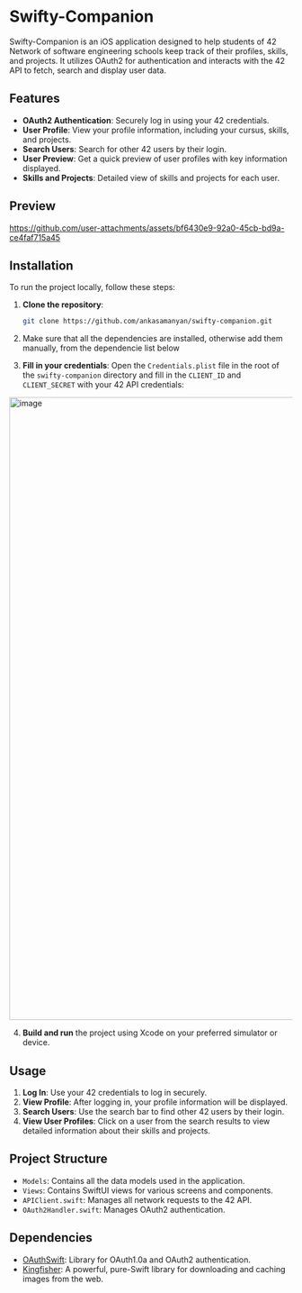 # Swifty-Companion

Swifty-Companion is an iOS application designed to help students of 42 Network of software engineering schools keep track of their profiles, skills, and projects. It utilizes OAuth2 for authentication and interacts with the 42 API to fetch, search and display user data.

## Features

- **OAuth2 Authentication**: Securely log in using your 42 credentials.
- **User Profile**: View your profile information, including your cursus, skills, and projects.
- **Search Users**: Search for other 42 users by their login.
- **User Preview**: Get a quick preview of user profiles with key information displayed.
- **Skills and Projects**: Detailed view of skills and projects for each user.

## Preview

https://github.com/user-attachments/assets/bf6430e9-92a0-45cb-bd9a-ce4faf715a45

## Installation

To run the project locally, follow these steps:

1. **Clone the repository**:
    ```sh
    git clone https://github.com/ankasamanyan/swifty-companion.git
    ```
2. Make sure that all the dependencies are installed, otherwise add them manually, from the dependencie list below

3. **Fill in your credentials**:
    Open the `Credentials.plist` file in the root of the `swifty-companion` directory and fill in the `CLIENT_ID` and `CLIENT_SECRET` with your 42 API credentials:
   
<img width="1106" alt="image" src="https://github.com/user-attachments/assets/042d8938-281d-4329-8cbc-a475497cdb83">
<br>

4. **Build and run** the project using Xcode on your preferred simulator or device.

## Usage

1. **Log In**: Use your 42 credentials to log in securely.
2. **View Profile**: After logging in, your profile information will be displayed.
3. **Search Users**: Use the search bar to find other 42 users by their login.
4. **View User Profiles**: Click on a user from the search results to view detailed information about their skills and projects.

## Project Structure

- `Models`: Contains all the data models used in the application.
- `Views`: Contains SwiftUI views for various screens and components.
- `APIClient.swift`: Manages all network requests to the 42 API.
- `OAuth2Handler.swift`: Manages OAuth2 authentication.

## Dependencies

- [OAuthSwift](https://github.com/OAuthSwift/OAuthSwift): Library for OAuth1.0a and OAuth2 authentication.
- [Kingfisher](https://github.com/onevcat/Kingfisher): A powerful, pure-Swift library for downloading and caching images from the web.


